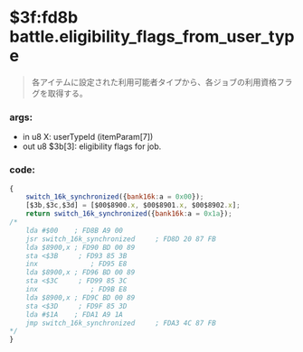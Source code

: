 ﻿
# $3f:fd8b battle.eligibility_flags_from_user_type
> 各アイテムに設定された利用可能者タイプから、各ジョブの利用資格フラグを取得する。

### args:
+	in u8 X: userTypeId (itemParam[7])
+	out u8 $3b[3]: eligibility flags for job.

### code:
```js
{
	switch_16k_synchronized({bank16k:a = 0x00});
	[$3b,$3c,$3d] = [$00$8900.x, $00$8901.x, $00$8902.x];
	return switch_16k_synchronized({bank16k:a = 0x1a});
/*
    lda #$00    ; FD8B A9 00
    jsr switch_16k_synchronized     ; FD8D 20 87 FB
    lda $8900,x ; FD90 BD 00 89
    sta <$3B     ; FD93 85 3B
    inx             ; FD95 E8
    lda $8900,x ; FD96 BD 00 89
    sta <$3C     ; FD99 85 3C
    inx             ; FD9B E8
    lda $8900,x ; FD9C BD 00 89
    sta <$3D     ; FD9F 85 3D
    lda #$1A    ; FDA1 A9 1A
	jmp switch_16k_synchronized     ; FDA3 4C 87 FB
*/
}
```



